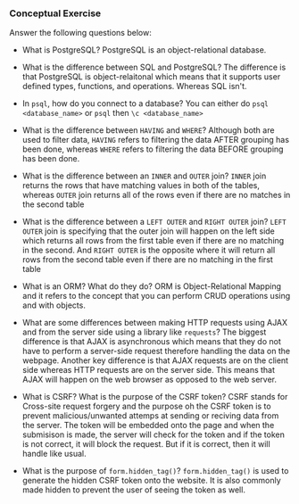 ### Conceptual Exercise

Answer the following questions below:

- What is PostgreSQL?
  PostgreSQL is an object-relational database.

- What is the difference between SQL and PostgreSQL?
  The difference is that PostgreSQL is object-relaitonal which means that it supports user defined types, functions, and operations. Whereas SQL isn't. 

- In `psql`, how do you connect to a database?
  You can either do `psql <database_name>` or `psql` then `\c <database_name>`

- What is the difference between `HAVING` and `WHERE`?
  Although both are used to filter data, `HAVING` refers to filtering the data AFTER grouping has been done, whereas `WHERE` refers to filtering the data BEFORE grouping has been done. 

- What is the difference between an `INNER` and `OUTER` join?
  `INNER` join returns the rows that have matching values in both of the tables, whereas `OUTER` join returns all of the rows even if there are no matches in the second table

- What is the difference between a `LEFT OUTER` and `RIGHT OUTER` join?
  `LEFT OUTER` join is specifying that the outer join will happen on the left side which returns all rows from the first table even if there are no matching in the second. And `RIGHT OUTER` is the opposite where it will return all rows from the second table even if there are no matching in the first table

- What is an ORM? What do they do?
  ORM is Object-Relational Mapping and it refers to the concept that you can perform CRUD operations using and with objects.

- What are some differences between making HTTP requests using AJAX 
  and from the server side using a library like `requests`?
  The biggest difference is that AJAX is asynchronous which means that they do not have to perform a server-side request therefore handling the data on the webpage. Another key difference is that AJAX requests are on the client side whereas HTTP requests are on the server side. This means that AJAX will happen on the web browser as opposed to the web server.

- What is CSRF? What is the purpose of the CSRF token?
  CSRF stands for Cross-site request forgery and the purpose oh the CSRF token is to prevent malicious/unwanted attemps at sending or reciving data from the server. The token will be embedded onto the page and when the submisison is made, the server will check for the token and if the token is not correct, it will block the request. But if it is correct, then it will handle like usual.

- What is the purpose of `form.hidden_tag()`?
  `form.hidden_tag()` is used to generate the hidden CSRF token onto the website. It is also commonly made hidden to prevent the user of seeing the token as well.